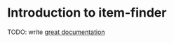 # Introduction to item-finder

TODO: write [great documentation](http://jacobian.org/writing/what-to-write/)
